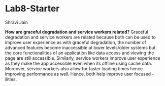 # Lab8-Starter

Shravi Jain

**How are graceful degradation and service workers related?**
Graceful degradation and service workers are related because both can be used to improve user experience as with graceful degradation, the number of advanced features become inaccessible at lower levels/older systems but the core functionalities of an application like data access and viewing the page are still accessible. Similarly, service workers improve user experience as they make the app accessible even when its offline using cache data. Moreover, service workers also allow for faster loading times hence improving performance as well. Hence, both help improve user focused -ilities.